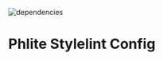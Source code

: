 ![dependencies](https://img.shields.io/david/phlitewebsites/phlite-stylelint-config.svg)

# Phlite Stylelint Config

